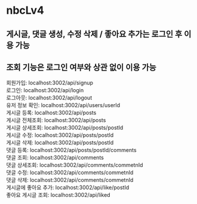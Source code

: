 # nbcLv4

<h2>게시글, 댓글 생성, 수정 삭제 / 좋아요 추가는 로그인 후 이용 가능</h2>
<h2>조회 기능은 로그인 여부와 상관 없이 이용 가능</h2>

회원가입: localhost:3002/api/signup <br>
로그인: localhost:3002/api/login <br>
로그아웃: localhost:3002/api/logout <br>
유저 정보 확인: localhost:3002/api/users/userId <br>
게시글 등록: localhost:3002/api/posts <br>
게시글 전체조회: localhost:3002/api/posts <br>
게시글 상세조회: localhost:3002/api/posts/postId <br>
게시글 수정: localhost:3002/api/posts/postId <br>
게시글 삭제: localhost:3002/api/posts/postId <br>
댓글 등록: localhost:3002/api/posts/postId/comments <br>
댓글 조회: localhost:3002/api/comments  <br>
댓글 상세조회: localhost:3002/api/comments/commetnId <br>
댓글 수정: localhost:3002/api/comments/commetnId  <br>
댓글 삭제: localhost:3002/api/comments/commetnId <br>
게시글에 좋아요 추가:  localhost:3002/api/like/postId <br>
좋아요 게시글 조회: localhost:3002/api/liked <br>
